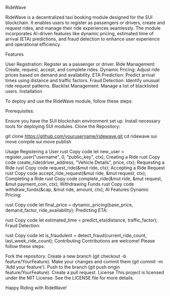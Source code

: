 RideWave

RideWave is a decentralized taxi booking module designed for the SUI blockchain. It enables users to register as passengers or drivers, create and request rides, and manage their ride experiences seamlessly. The module incorporates AI-driven features like dynamic pricing, estimated time of arrival (ETA) predictions, and fraud detection to enhance user experience and operational efficiency.

Features

User Registration: Register as a passenger or driver.
Ride Management: Create, request, accept, and complete rides.
Dynamic Pricing: Adjust ride prices based on demand and availability.
ETA Prediction: Predict arrival times using distance and traffic factors.
Fraud Detection: Identify unusual ride request patterns.
Blacklist Management: Manage a list of blacklisted users.
Installation

To deploy and use the RideWave module, follow these steps:

Prerequisites:

Ensure you have the SUI blockchain environment set up.
Install necessary tools for deploying SUI modules.
Clone the Repository:

git clone https://github.com/yourusername/ridewave.git
cd ridewave
sui move compile sui move publish

Usage Registering a User rust Copy code let new_user = register_user("username", 0, "public_key", ctx); Creating a Ride rust Copy code create_ride(driver_address, "Vehicle Details", price, ctx); Requesting a Ride rust Copy code request_ride(&mut ride, ctx); Accepting a Ride Request rust Copy code accept_ride_request(&mut ride, &mut request, ctx); Completing a Ride rust Copy code complete_ride(&mut ride, &mut request, &mut payment_coin, ctx); Withdrawing Funds rust Copy code withdraw_funds(&cap, &mut ride, amount, ctx); AI Features Dynamic Pricing:

rust Copy code let final_price = dynamic_pricing(base_price, demand_factor, ride_availability); Predicting ETA:

rust Copy code let estimated_time = predict_eta(distance, traffic_factor); Fraud Detection:

rust Copy code let is_fraudulent = detect_fraud(current_ride_count, last_week_ride_count); Contributing Contributions are welcome! Please follow these steps:

Fork the repository. Create a new branch (git checkout -b feature/YourFeature). Make your changes and commit them (git commit -m 'Add your feature'). Push to the branch (git push origin feature/YourFeature). Create a pull request. License This project is licensed under the MIT License. See the LICENSE file for more details.

Happy Riding with RideWave!
